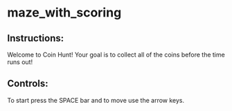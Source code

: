 # maze_with_scoring

## Instructions:

Welcome to Coin Hunt! Your goal is to collect all of the coins before the time runs out!

## Controls:

To start press the SPACE bar and to move use the arrow keys.
